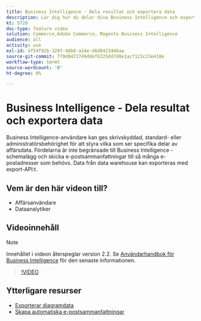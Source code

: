 ```yaml
---
title: Business Intelligence - Dela resultat och exportera data
description: Lär dig hur du delar dina Business Intelligence och exporterar data för integrering med andra affärsverktyg.
kt: 5728
doc-type: feature video
solution: Commerce,Adobe Commerce, Magento Business Intelligence
audience: all
activity: use
exl-id: 4f54f92b-329f-48b8-a14e-d6d8423446aa
source-git-commit: 779d8472749ddef6325dd7d0e1acf123c23e418e
workflow-type: tm+mt
source-wordcount: '0'
ht-degree: 0%

---
```


# Business Intelligence - Dela resultat och exportera data

Business Intelligence-användare kan ges skrivskyddad, standard- eller administratörsbehörighet för att styra vilka som ser specifika delar av affärsdata. Fördelarna är inte begränsade till Business Intelligence - schemalägg och skicka e-postsammanfattningar till så många e-postadresser som behövs. Data från data warehouse kan exporteras med export-API:t.

## Vem är den här videon till?

- Affärsanvändare
- Dataanalytiker

## Videoinnehåll

>[!NOTE]
>
>Innehållet i videon återspeglar version 2.2. Se [Användarhandbok för Business Intelligence](https://docs.magento.com/mbi/) för den senaste informationen.

>[!VIDEO](https://video.tv.adobe.com/v/35983?quality=12&learn=on)

## Ytterligare resurser

- [Exporterar diagramdata](https://docs.magento.com/mbi/data-user/export-data/exp-chart-dash.html)
- [Skapa automatiska e-postsammanfattningar](https://docs.magento.com/mbi/data-user/export-data/email-summaries.html)
